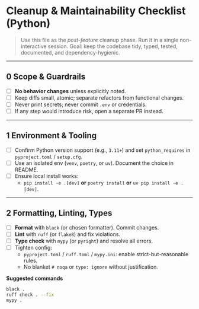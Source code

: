 # Cleanup & Maintainability Checklist (Python)

> Use this file as the _post-feature_ cleanup phase. Run it in a single non-interactive session.
> Goal: keep the codebase tidy, typed, tested, documented, and dependency-hygienic.

---

## 0 Scope & Guardrails

- [ ] **No behavior changes** unless explicitly noted.
- [ ] Keep diffs small, atomic; separate refactors from functional changes.
- [ ] Never print secrets; never commit `.env` or credentials.
- [ ] If any step would introduce risk, open a separate PR instead.

---

## 1 Environment & Tooling

- [ ] Confirm Python version support (e.g., `3.11+`) and set `python_requires` in `pyproject.toml` / `setup.cfg`.
- [ ] Use an isolated env (`venv`, `poetry`, or `uv`). Document the choice in README.
- [ ] Ensure local install works:
  - `pip install -e .[dev]` **or** `poetry install` **or** `uv pip install -e .[dev]`.

---

## 2 Formatting, Linting, Types

- [ ] **Format** with `black` (or chosen formatter). Commit changes.
- [ ] **Lint** with `ruff` (or `flake8`) and fix violations.
- [ ] **Type check** with `mypy` (or `pyright`) and resolve all errors.
- [ ] Tighten config:
  - `pyproject.toml` / `ruff.toml` / `mypy.ini`: enable strict-but-reasonable rules.
  - No blanket `# noqa` or `type: ignore` without justification.

**Suggested commands**

```bash
black .
ruff check . --fix
mypy .
```
